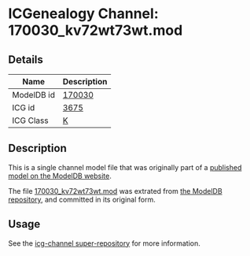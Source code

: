 # ICGenealogy Channel: 170030\_kv72wt73wt.mod

## Details

Name | Description
---- | -----------
ModelDB id | [170030](http://senselab.med.yale.edu/ModelDB/ShowModel.cshtml?model=170030)
ICG id | [3675](http://icg.neurotheory.ox.ac.uk/channels/1/3675)
ICG Class | [K](http://icg.neurotheory.ox.ac.uk/channels/1)

## Description

This is a single channel model file that was originally part of a [published model on the ModelDB website](http://senselab.med.yale.edu/mModelDB/ShowModel.cshtml?model=170030).

The file [170030\_kv72wt73wt.mod](170030_kv72wt73wt.mod) was extrated from [the ModelDB repository](http://senselab.med.yale.edu/ModelDB/ShowModel.cshtml?model=170030), and committed in its original form.

## Usage

See the [icg-channel super-repository](https://github.com/icgenealogy/icg-channels) for more information.